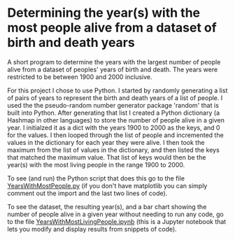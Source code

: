 # Determining the year(s) with the most people alive from a dataset of birth and death years

A short program to determine the years with the largest number of people alive from a dataset of peoples' years of birth and death.  The 
years were restricted to be between 1900 and 2000 inclusive.

For this project I chose to use Python.  I started by randomly generating a list of pairs of years to represent the birth and death years 
of a list of people.  I used the the pseudo-random number generator package 'random' that is built into Python.  After generating that list 
I created a Python dictionary (a Hashmap in other languages) to store the number of people alive in a given year.  I initialzed it as a 
dict with the years 1900 to 2000 as the keys, and 0 for the values.  I then looped through the list of people and incremented the values in 
the dictionary for each year they were alive.  I then took the maximum from the list of values in the dictionary, and then listed the keys 
that matched the maximum value.  That list of keys would then be the year(s) with the most living people in the range 1900 to 2000.

To see (and run) the Python script that does this go to the file [YearsWithMostPeople.py](https://github.com/mmh3719/YearsWithMostPeople/blob/master/YearsWithMostPeople.py) 
(if you don't have matplotlib you can simply comment out the import and the last two lines of code).

To see the dataset, the resulting year(s), and a bar chart showing the number of people alive in a given year without needing to run any 
code, go to the file [YearsWithMostLivingPeople.ipynb](https://github.com/mmh3719/YearsWithMostPeople/blob/master/YearsWithMostLivingPeople.ipynb) 
(this is a Jupyter notebook that lets you modify and display results from snippets of code).
